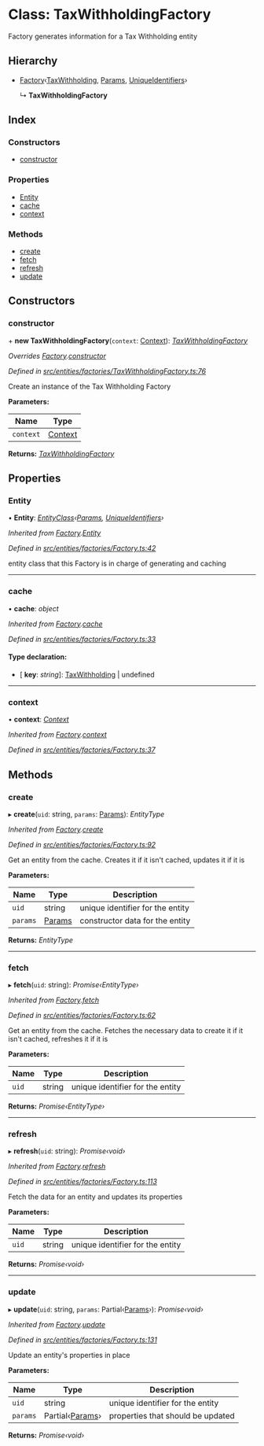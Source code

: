 # Class: TaxWithholdingFactory

Factory generates information for a Tax Withholding entity

## Hierarchy

* [Factory](entities.factories.factory.md)‹[TaxWithholding](entities.taxwithholding.md), [Params](../interfaces/entities.params.md), [UniqueIdentifiers](../interfaces/entities.uniqueidentifiers.md)›

  ↳ **TaxWithholdingFactory**

## Index

### Constructors

* [constructor](entities.factories.taxwithholdingfactory.md#constructor)

### Properties

* [Entity](entities.factories.taxwithholdingfactory.md#entity)
* [cache](entities.factories.taxwithholdingfactory.md#cache)
* [context](entities.factories.taxwithholdingfactory.md#context)

### Methods

* [create](entities.factories.taxwithholdingfactory.md#create)
* [fetch](entities.factories.taxwithholdingfactory.md#fetch)
* [refresh](entities.factories.taxwithholdingfactory.md#refresh)
* [update](entities.factories.taxwithholdingfactory.md#update)

## Constructors

###  constructor

\+ **new TaxWithholdingFactory**(`context`: [Context](_context_.context.md)): *[TaxWithholdingFactory](entities.factories.taxwithholdingfactory.md)*

*Overrides [Factory](entities.factories.factory.md).[constructor](entities.factories.factory.md#constructor)*

*Defined in [src/entities/factories/TaxWithholdingFactory.ts:76](https://github.com/PolymathNetwork/polymath-sdk/blob/73ecb26/src/entities/factories/TaxWithholdingFactory.ts#L76)*

Create an instance of the Tax Withholding Factory

**Parameters:**

Name | Type |
------ | ------ |
`context` | [Context](_context_.context.md) |

**Returns:** *[TaxWithholdingFactory](entities.factories.taxwithholdingfactory.md)*

## Properties

###  Entity

• **Entity**: *[EntityClass](../interfaces/entities.factories.entityclass.md)‹[Params](../interfaces/entities.params.md), [UniqueIdentifiers](../interfaces/entities.uniqueidentifiers.md)›*

*Inherited from [Factory](entities.factories.factory.md).[Entity](entities.factories.factory.md#entity)*

*Defined in [src/entities/factories/Factory.ts:42](https://github.com/PolymathNetwork/polymath-sdk/blob/73ecb26/src/entities/factories/Factory.ts#L42)*

entity class that this Factory is in charge of generating and caching

___

###  cache

• **cache**: *object*

*Inherited from [Factory](entities.factories.factory.md).[cache](entities.factories.factory.md#cache)*

*Defined in [src/entities/factories/Factory.ts:33](https://github.com/PolymathNetwork/polymath-sdk/blob/73ecb26/src/entities/factories/Factory.ts#L33)*

#### Type declaration:

* \[ **key**: *string*\]: [TaxWithholding](entities.taxwithholding.md) | undefined

___

###  context

• **context**: *[Context](_context_.context.md)*

*Inherited from [Factory](entities.factories.factory.md).[context](entities.factories.factory.md#context)*

*Defined in [src/entities/factories/Factory.ts:37](https://github.com/PolymathNetwork/polymath-sdk/blob/73ecb26/src/entities/factories/Factory.ts#L37)*

## Methods

###  create

▸ **create**(`uid`: string, `params`: [Params](../interfaces/entities.params.md)): *EntityType*

*Inherited from [Factory](entities.factories.factory.md).[create](entities.factories.factory.md#create)*

*Defined in [src/entities/factories/Factory.ts:92](https://github.com/PolymathNetwork/polymath-sdk/blob/73ecb26/src/entities/factories/Factory.ts#L92)*

Get an entity from the cache. Creates it if it isn't cached, updates it if it is

**Parameters:**

Name | Type | Description |
------ | ------ | ------ |
`uid` | string | unique identifier for the entity |
`params` | [Params](../interfaces/entities.params.md) | constructor data for the entity  |

**Returns:** *EntityType*

___

###  fetch

▸ **fetch**(`uid`: string): *Promise‹EntityType›*

*Inherited from [Factory](entities.factories.factory.md).[fetch](entities.factories.factory.md#fetch)*

*Defined in [src/entities/factories/Factory.ts:62](https://github.com/PolymathNetwork/polymath-sdk/blob/73ecb26/src/entities/factories/Factory.ts#L62)*

Get an entity from the cache. Fetches the necessary data to create it if it isn't cached, refreshes it if it is

**Parameters:**

Name | Type | Description |
------ | ------ | ------ |
`uid` | string | unique identifier for the entity  |

**Returns:** *Promise‹EntityType›*

___

###  refresh

▸ **refresh**(`uid`: string): *Promise‹void›*

*Inherited from [Factory](entities.factories.factory.md).[refresh](entities.factories.factory.md#refresh)*

*Defined in [src/entities/factories/Factory.ts:113](https://github.com/PolymathNetwork/polymath-sdk/blob/73ecb26/src/entities/factories/Factory.ts#L113)*

Fetch the data for an entity and updates its properties

**Parameters:**

Name | Type | Description |
------ | ------ | ------ |
`uid` | string | unique identifier for the entity  |

**Returns:** *Promise‹void›*

___

###  update

▸ **update**(`uid`: string, `params`: Partial‹[Params](../interfaces/entities.params.md)›): *Promise‹void›*

*Inherited from [Factory](entities.factories.factory.md).[update](entities.factories.factory.md#update)*

*Defined in [src/entities/factories/Factory.ts:131](https://github.com/PolymathNetwork/polymath-sdk/blob/73ecb26/src/entities/factories/Factory.ts#L131)*

Update an entity's properties in place

**Parameters:**

Name | Type | Description |
------ | ------ | ------ |
`uid` | string | unique identifier for the entity |
`params` | Partial‹[Params](../interfaces/entities.params.md)› | properties that should be updated  |

**Returns:** *Promise‹void›*
